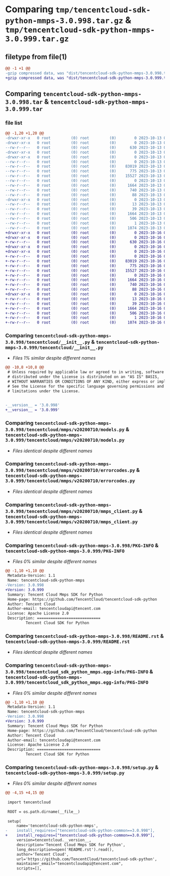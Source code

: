 # Comparing `tmp/tencentcloud-sdk-python-mmps-3.0.998.tar.gz` & `tmp/tencentcloud-sdk-python-mmps-3.0.999.tar.gz`

## filetype from file(1)

```diff
@@ -1 +1 @@
-gzip compressed data, was "dist/tencentcloud-sdk-python-mmps-3.0.998.tar", last modified: Fri Oct 13 00:32:06 2023, max compression
+gzip compressed data, was "dist/tencentcloud-sdk-python-mmps-3.0.999.tar", last modified: Mon Oct 16 00:31:16 2023, max compression
```

## Comparing `tencentcloud-sdk-python-mmps-3.0.998.tar` & `tencentcloud-sdk-python-mmps-3.0.999.tar`

### file list

```diff
@@ -1,20 +1,20 @@
-drwxr-xr-x   0 root         (0) root         (0)        0 2023-10-13 00:32:06.000000 tencentcloud-sdk-python-mmps-3.0.998/
-drwxr-xr-x   0 root         (0) root         (0)        0 2023-10-13 00:32:06.000000 tencentcloud-sdk-python-mmps-3.0.998/tencentcloud/
--rw-r--r--   0 root         (0) root         (0)      630 2023-10-13 00:32:06.000000 tencentcloud-sdk-python-mmps-3.0.998/tencentcloud/__init__.py
-drwxr-xr-x   0 root         (0) root         (0)        0 2023-10-13 00:32:06.000000 tencentcloud-sdk-python-mmps-3.0.998/tencentcloud/mmps/
-drwxr-xr-x   0 root         (0) root         (0)        0 2023-10-13 00:32:06.000000 tencentcloud-sdk-python-mmps-3.0.998/tencentcloud/mmps/v20200710/
--rw-r--r--   0 root         (0) root         (0)        0 2023-10-13 00:32:06.000000 tencentcloud-sdk-python-mmps-3.0.998/tencentcloud/mmps/v20200710/__init__.py
--rw-r--r--   0 root         (0) root         (0)    83019 2023-10-13 00:32:06.000000 tencentcloud-sdk-python-mmps-3.0.998/tencentcloud/mmps/v20200710/models.py
--rw-r--r--   0 root         (0) root         (0)      775 2023-10-13 00:32:06.000000 tencentcloud-sdk-python-mmps-3.0.998/tencentcloud/mmps/v20200710/errorcodes.py
--rw-r--r--   0 root         (0) root         (0)    15527 2023-10-13 00:32:06.000000 tencentcloud-sdk-python-mmps-3.0.998/tencentcloud/mmps/v20200710/mmps_client.py
--rw-r--r--   0 root         (0) root         (0)        0 2023-10-13 00:32:06.000000 tencentcloud-sdk-python-mmps-3.0.998/tencentcloud/mmps/__init__.py
--rw-r--r--   0 root         (0) root         (0)     1664 2023-10-13 00:32:06.000000 tencentcloud-sdk-python-mmps-3.0.998/PKG-INFO
--rw-r--r--   0 root         (0) root         (0)      740 2023-10-13 00:32:06.000000 tencentcloud-sdk-python-mmps-3.0.998/README.rst
--rw-r--r--   0 root         (0) root         (0)       88 2023-10-13 00:32:06.000000 tencentcloud-sdk-python-mmps-3.0.998/setup.cfg
-drwxr-xr-x   0 root         (0) root         (0)        0 2023-10-13 00:32:06.000000 tencentcloud-sdk-python-mmps-3.0.998/tencentcloud_sdk_python_mmps.egg-info/
--rw-r--r--   0 root         (0) root         (0)       13 2023-10-13 00:32:06.000000 tencentcloud-sdk-python-mmps-3.0.998/tencentcloud_sdk_python_mmps.egg-info/top_level.txt
--rw-r--r--   0 root         (0) root         (0)       39 2023-10-13 00:32:06.000000 tencentcloud-sdk-python-mmps-3.0.998/tencentcloud_sdk_python_mmps.egg-info/requires.txt
--rw-r--r--   0 root         (0) root         (0)     1664 2023-10-13 00:32:06.000000 tencentcloud-sdk-python-mmps-3.0.998/tencentcloud_sdk_python_mmps.egg-info/PKG-INFO
--rw-r--r--   0 root         (0) root         (0)      506 2023-10-13 00:32:06.000000 tencentcloud-sdk-python-mmps-3.0.998/tencentcloud_sdk_python_mmps.egg-info/SOURCES.txt
--rw-r--r--   0 root         (0) root         (0)        1 2023-10-13 00:32:06.000000 tencentcloud-sdk-python-mmps-3.0.998/tencentcloud_sdk_python_mmps.egg-info/dependency_links.txt
--rw-r--r--   0 root         (0) root         (0)     1074 2023-10-13 00:32:06.000000 tencentcloud-sdk-python-mmps-3.0.998/setup.py
+drwxr-xr-x   0 root         (0) root         (0)        0 2023-10-16 00:31:16.000000 tencentcloud-sdk-python-mmps-3.0.999/
+drwxr-xr-x   0 root         (0) root         (0)        0 2023-10-16 00:31:16.000000 tencentcloud-sdk-python-mmps-3.0.999/tencentcloud/
+-rw-r--r--   0 root         (0) root         (0)      630 2023-10-16 00:31:16.000000 tencentcloud-sdk-python-mmps-3.0.999/tencentcloud/__init__.py
+drwxr-xr-x   0 root         (0) root         (0)        0 2023-10-16 00:31:16.000000 tencentcloud-sdk-python-mmps-3.0.999/tencentcloud/mmps/
+drwxr-xr-x   0 root         (0) root         (0)        0 2023-10-16 00:31:16.000000 tencentcloud-sdk-python-mmps-3.0.999/tencentcloud/mmps/v20200710/
+-rw-r--r--   0 root         (0) root         (0)        0 2023-10-16 00:31:16.000000 tencentcloud-sdk-python-mmps-3.0.999/tencentcloud/mmps/v20200710/__init__.py
+-rw-r--r--   0 root         (0) root         (0)    83019 2023-10-16 00:31:16.000000 tencentcloud-sdk-python-mmps-3.0.999/tencentcloud/mmps/v20200710/models.py
+-rw-r--r--   0 root         (0) root         (0)      775 2023-10-16 00:31:16.000000 tencentcloud-sdk-python-mmps-3.0.999/tencentcloud/mmps/v20200710/errorcodes.py
+-rw-r--r--   0 root         (0) root         (0)    15527 2023-10-16 00:31:16.000000 tencentcloud-sdk-python-mmps-3.0.999/tencentcloud/mmps/v20200710/mmps_client.py
+-rw-r--r--   0 root         (0) root         (0)        0 2023-10-16 00:31:16.000000 tencentcloud-sdk-python-mmps-3.0.999/tencentcloud/mmps/__init__.py
+-rw-r--r--   0 root         (0) root         (0)     1664 2023-10-16 00:31:16.000000 tencentcloud-sdk-python-mmps-3.0.999/PKG-INFO
+-rw-r--r--   0 root         (0) root         (0)      740 2023-10-16 00:31:16.000000 tencentcloud-sdk-python-mmps-3.0.999/README.rst
+-rw-r--r--   0 root         (0) root         (0)       88 2023-10-16 00:31:16.000000 tencentcloud-sdk-python-mmps-3.0.999/setup.cfg
+drwxr-xr-x   0 root         (0) root         (0)        0 2023-10-16 00:31:16.000000 tencentcloud-sdk-python-mmps-3.0.999/tencentcloud_sdk_python_mmps.egg-info/
+-rw-r--r--   0 root         (0) root         (0)       13 2023-10-16 00:31:16.000000 tencentcloud-sdk-python-mmps-3.0.999/tencentcloud_sdk_python_mmps.egg-info/top_level.txt
+-rw-r--r--   0 root         (0) root         (0)       39 2023-10-16 00:31:16.000000 tencentcloud-sdk-python-mmps-3.0.999/tencentcloud_sdk_python_mmps.egg-info/requires.txt
+-rw-r--r--   0 root         (0) root         (0)     1664 2023-10-16 00:31:16.000000 tencentcloud-sdk-python-mmps-3.0.999/tencentcloud_sdk_python_mmps.egg-info/PKG-INFO
+-rw-r--r--   0 root         (0) root         (0)      506 2023-10-16 00:31:16.000000 tencentcloud-sdk-python-mmps-3.0.999/tencentcloud_sdk_python_mmps.egg-info/SOURCES.txt
+-rw-r--r--   0 root         (0) root         (0)        1 2023-10-16 00:31:16.000000 tencentcloud-sdk-python-mmps-3.0.999/tencentcloud_sdk_python_mmps.egg-info/dependency_links.txt
+-rw-r--r--   0 root         (0) root         (0)     1074 2023-10-16 00:31:16.000000 tencentcloud-sdk-python-mmps-3.0.999/setup.py
```

### Comparing `tencentcloud-sdk-python-mmps-3.0.998/tencentcloud/__init__.py` & `tencentcloud-sdk-python-mmps-3.0.999/tencentcloud/__init__.py`

 * *Files 1% similar despite different names*

```diff
@@ -10,8 +10,8 @@
 # Unless required by applicable law or agreed to in writing, software
 # distributed under the License is distributed on an "AS IS" BASIS,
 # WITHOUT WARRANTIES OR CONDITIONS OF ANY KIND, either express or implied.
 # See the License for the specific language governing permissions and
 # limitations under the License.
 
 
-__version__ = '3.0.998'
+__version__ = '3.0.999'
```

### Comparing `tencentcloud-sdk-python-mmps-3.0.998/tencentcloud/mmps/v20200710/models.py` & `tencentcloud-sdk-python-mmps-3.0.999/tencentcloud/mmps/v20200710/models.py`

 * *Files identical despite different names*

### Comparing `tencentcloud-sdk-python-mmps-3.0.998/tencentcloud/mmps/v20200710/errorcodes.py` & `tencentcloud-sdk-python-mmps-3.0.999/tencentcloud/mmps/v20200710/errorcodes.py`

 * *Files identical despite different names*

### Comparing `tencentcloud-sdk-python-mmps-3.0.998/tencentcloud/mmps/v20200710/mmps_client.py` & `tencentcloud-sdk-python-mmps-3.0.999/tencentcloud/mmps/v20200710/mmps_client.py`

 * *Files identical despite different names*

### Comparing `tencentcloud-sdk-python-mmps-3.0.998/PKG-INFO` & `tencentcloud-sdk-python-mmps-3.0.999/PKG-INFO`

 * *Files 0% similar despite different names*

```diff
@@ -1,10 +1,10 @@
 Metadata-Version: 1.1
 Name: tencentcloud-sdk-python-mmps
-Version: 3.0.998
+Version: 3.0.999
 Summary: Tencent Cloud Mmps SDK for Python
 Home-page: https://github.com/TencentCloud/tencentcloud-sdk-python
 Author: Tencent Cloud
 Author-email: tencentcloudapi@tencent.com
 License: Apache License 2.0
 Description: ============================
         Tencent Cloud SDK for Python
```

### Comparing `tencentcloud-sdk-python-mmps-3.0.998/README.rst` & `tencentcloud-sdk-python-mmps-3.0.999/README.rst`

 * *Files identical despite different names*

### Comparing `tencentcloud-sdk-python-mmps-3.0.998/tencentcloud_sdk_python_mmps.egg-info/PKG-INFO` & `tencentcloud-sdk-python-mmps-3.0.999/tencentcloud_sdk_python_mmps.egg-info/PKG-INFO`

 * *Files 0% similar despite different names*

```diff
@@ -1,10 +1,10 @@
 Metadata-Version: 1.1
 Name: tencentcloud-sdk-python-mmps
-Version: 3.0.998
+Version: 3.0.999
 Summary: Tencent Cloud Mmps SDK for Python
 Home-page: https://github.com/TencentCloud/tencentcloud-sdk-python
 Author: Tencent Cloud
 Author-email: tencentcloudapi@tencent.com
 License: Apache License 2.0
 Description: ============================
         Tencent Cloud SDK for Python
```

### Comparing `tencentcloud-sdk-python-mmps-3.0.998/setup.py` & `tencentcloud-sdk-python-mmps-3.0.999/setup.py`

 * *Files 0% similar despite different names*

```diff
@@ -4,15 +4,15 @@
 
 import tencentcloud
 
 ROOT = os.path.dirname(__file__)
 
 setup(
     name='tencentcloud-sdk-python-mmps',
-    install_requires=["tencentcloud-sdk-python-common==3.0.998"],
+    install_requires=["tencentcloud-sdk-python-common==3.0.999"],
     version=tencentcloud.__version__,
     description='Tencent Cloud Mmps SDK for Python',
     long_description=open('README.rst').read(),
     author='Tencent Cloud',
     url='https://github.com/TencentCloud/tencentcloud-sdk-python',
     maintainer_email="tencentcloudapi@tencent.com",
     scripts=[],
```

